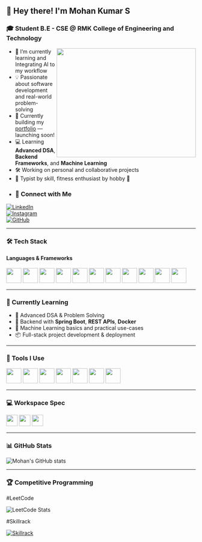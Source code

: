 ## 👋 Hey there! I'm Mohan Kumar S

### 🎓 Student B.E - CSE @ RMK College of Engineering and Technology  
<img align="right" width="370" height="290" src="https://i.pinimg.com/originals/47/f0/34/47f0342cec72b800463bf003eac1257e.gif">

- 🌱 I’m currently learning and Integrating AI to my workflow
- 💡 Passionate about software development and real-world problem-solving  
- 🔭 Currently building my [portfolio](#) — launching soon!
- 💻 Learning **Advanced DSA**, **Backend Frameworks**, and **Machine Learning**
- 🛠️ Working on personal and collaborative projects
- 🧠 Typist by skill, fitness enthusiast by hobby 💪
-  ### 🔗 Connect with Me

[![LinkedIn](https://img.shields.io/badge/LinkedIn-0077B5?style=for-the-badge&logo=linkedin&logoColor=white)](https://www.linkedin.com/in/mohan-kumar-39426b29b)  
[![Instagram](https://img.shields.io/badge/Instagram-d62976?style=for-the-badge&logo=instagram&logoColor=white)](https://www.instagram.com/moha_106/)  
[![GitHub](https://img.shields.io/badge/GitHub-100000?style=for-the-badge&logo=github&logoColor=white)](https://github.com/Mohan-Kumar-S-26)

---

### 🛠️ Tech Stack

#### Languages & Frameworks
<p>
<img height="40" src="https://img.icons8.com/color/48/java-coffee-cup-logo.png"/>
<img height="40" src="https://img.icons8.com/color/48/c-programming.png"/>
<img height="40" src="https://img.icons8.com/color/48/c-plus-plus-logo.png"/>
<img height="40" src="https://img.icons8.com/color/48/python.png"/>
<img height="40" src="https://img.icons8.com/color/48/sql.png"/>
<img height="40" src="https://img.icons8.com/color/48/spring-logo.png"/>
<img height="40" src="https://img.icons8.com/color/48/react-native.png"/>
<img height="40" src="https://img.icons8.com/color/48/html-5.png"/>
<img height="40" src="https://img.icons8.com/color/48/css3.png"/>
<img height="40" src="https://img.icons8.com/color/48/javascript.png"/>
<img height="40" src="https://img.icons8.com/color/48/docker.png"/>
</p>

---

### 🚀 Currently Learning
- 🔁 Advanced DSA & Problem Solving  
- 🧠 Backend with **Spring Boot**, **REST APIs**, **Docker**  
- 🤖 Machine Learning basics and practical use-cases  
- 📦 Full-stack project development & deployment  

---

### 🧰 Tools I Use
<p>
<img height="40" src="https://img.icons8.com/color/48/visual-studio-code-2019.png"/>
<img height="40" src="https://img.icons8.com/color/48/pycharm.png"/>
<img height="40" src="https://img.icons8.com/color/48/intellij-idea.png"/>
<img height="40" src="https://img.icons8.com/color/48/eclipse.png"/>
<img height="40" src="https://img.icons8.com/color/48/git.png"/>
<img height="40" src="https://img.icons8.com/color/48/spring-logo.png"/>
<img height="40" src="https://img.icons8.com/color/48/notion--v1.png"/>
</p>

---

### 💻 Workspace Spec
<img height="30" src="https://img.shields.io/badge/HP-Victus_15-1f75fe?style=for-the-badge&logo=hp&logoColor=white"/>
<img height="30" src="https://img.shields.io/badge/NVIDIA-RTX_3050-76B900?style=for-the-badge&logo=nvidia&logoColor=white"/>
<img height="30" src="https://img.shields.io/badge/Intel-Core_i5_12450H-blue?style=for-the-badge&logo=intel&logoColor=white"/>

---

### 📊 GitHub Stats

![Mohan's GitHub stats](https://github-readme-stats.vercel.app/api?username=Mohan-Kumar-S-26&theme=dark&show_icons=true&hide=contribs,issues)

---

### 🏆 Competitive Programming

#LeetCode

![LeetCode Stats](https://leetcard.jacoblin.cool/moha_106?theme=dark&font=Podkova)

#Skillrack

[![Skillrack](https://img.shields.io/badge/Skillrack-View_Profile-blue?style=for-the-badge&logo=codeforces&logoColor=white)](http://www.skillrack.com/profile/438755/9f8f73d0010f68fb0ca7a6621d8d8ec526057233)


